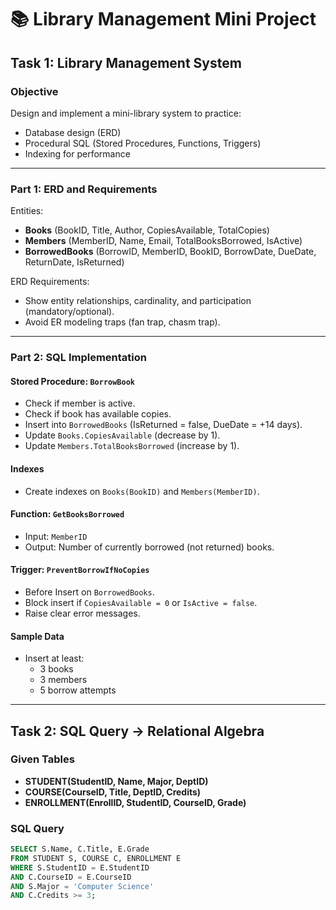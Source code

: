 # 📚 Library Management Mini Project

## Task 1: Library Management System

### Objective
Design and implement a mini-library system to practice:
- Database design (ERD)
- Procedural SQL (Stored Procedures, Functions, Triggers)
- Indexing for performance

---

### Part 1: ERD and Requirements

Entities:
- **Books** (BookID, Title, Author, CopiesAvailable, TotalCopies)
- **Members** (MemberID, Name, Email, TotalBooksBorrowed, IsActive)
- **BorrowedBooks** (BorrowID, MemberID, BookID, BorrowDate, DueDate, ReturnDate, IsReturned)

ERD Requirements:
- Show entity relationships, cardinality, and participation (mandatory/optional).
- Avoid ER modeling traps (fan trap, chasm trap).

---

### Part 2: SQL Implementation

#### Stored Procedure: `BorrowBook`
- Check if member is active.
- Check if book has available copies.
- Insert into `BorrowedBooks` (IsReturned = false, DueDate = +14 days).
- Update `Books.CopiesAvailable` (decrease by 1).
- Update `Members.TotalBooksBorrowed` (increase by 1).

#### Indexes
- Create indexes on `Books(BookID)` and `Members(MemberID)`.

#### Function: `GetBooksBorrowed`
- Input: `MemberID`
- Output: Number of currently borrowed (not returned) books.

#### Trigger: `PreventBorrowIfNoCopies`
- Before Insert on `BorrowedBooks`.
- Block insert if `CopiesAvailable = 0` or `IsActive = false`.
- Raise clear error messages.

#### Sample Data
- Insert at least:
  - 3 books
  - 3 members
  - 5 borrow attempts

---

## Task 2: SQL Query → Relational Algebra

### Given Tables
- **STUDENT(StudentID, Name, Major, DeptID)**
- **COURSE(CourseID, Title, DeptID, Credits)**
- **ENROLLMENT(EnrollID, StudentID, CourseID, Grade)**

### SQL Query

```sql
SELECT S.Name, C.Title, E.Grade
FROM STUDENT S, COURSE C, ENROLLMENT E
WHERE S.StudentID = E.StudentID
AND C.CourseID = E.CourseID
AND S.Major = 'Computer Science'
AND C.Credits >= 3;
